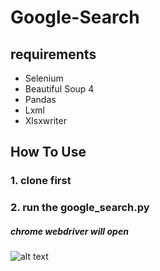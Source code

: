 # Google-Search
## requirements
* Selenium
* Beautiful Soup 4
* Pandas
* Lxml
* Xlsxwriter

## How To Use
### 1. clone first
### 2. run the google_search.py
##### chrome webdriver will open 

![alt text](https://raw.githubusercontent.com/ahsabbir103/Google-Search/main/screanshot.png)
